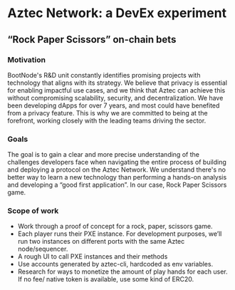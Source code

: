 # Aztec Network: a DevEx experiment

## “Rock Paper Scissors” on-chain bets

### Motivation
BootNode's R&D unit constantly identifies promising projects with technology that aligns with its strategy. We believe that privacy is essential for enabling impactful use cases, and we think that Aztec can achieve this without compromising scalability, security, and decentralization.
We have been developing dApps for over 7 years, and most could have benefited from a privacy feature. This is why we are committed to being at the forefront, working closely with the leading teams driving the sector. 

### Goals
The goal is to gain a clear and more precise understanding of the challenges developers face when navigating the entire process of building and deploying a protocol on the Aztec Network.
We understand there's no better way to learn a new technology than performing a hands-on analysis and developing a “good first application”. In our case, Rock Paper Scissors game.


### Scope of work
- Work through a proof of concept for a rock, paper, scissors game.
- Each player runs their PXE instance. For development purposes, we’ll run two instances on different ports with the same Aztec node/sequencer.
- A rough UI to call PXE instances and their methods
- Use accounts generated by aztec-cli, hardcoded as env variables.
- Research for ways to monetize the amount of play hands for each user. If no fee/ native token is available, use some kind of ERC20.
